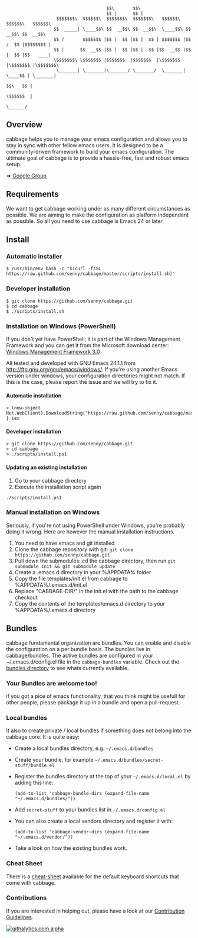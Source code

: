 ```shell

                                      $$\       $$\
                                      $$ |      $$ |
                   $$$$$$$\  $$$$$$\  $$$$$$$\  $$$$$$$\   $$$$$$\   $$$$$$\   $$$$$$\
                  $$  _____| \____$$\ $$  __$$\ $$  __$$\  \____$$\ $$  __$$\ $$  __$$\
                  $$ /       $$$$$$$ |$$ |  $$ |$$ |  $$ | $$$$$$$ |$$ /  $$ |$$$$$$$$ |
                  $$ |      $$  __$$ |$$ |  $$ |$$ |  $$ |$$  __$$ |$$ |  $$ |$$   ____|
                  \$$$$$$$\ \$$$$$$$ |$$$$$$$  |$$$$$$$  |\$$$$$$$ |\$$$$$$$ |\$$$$$$$\
                   \_______| \_______|\_______/ \_______/  \_______| \____$$ | \_______|
                                                                    $$\   $$ |
                                                                    \$$$$$$  |
                                                                     \______/
```


## Overview

cabbage helps you to manage your emacs configuration and allows you to stay in sync with other fellow emacs users. It is designed to be a community-driven framework to build your emacs configuration. The ultimate goal of cabbage is to provide a hassle-free, fast and robust emacs setup.

=> [Google Group](https://groups.google.com/forum/#!forum/emacs-cabbage)

## Requirements

We want to get cabbage working under as many different circumstances as possible.
We are aiming to make the configuration as platform independent as possible.
So all you need to use cabbage is Emacs 24 or later.

## Install

### Automatic installer

    $ /usr/bin/env bash -c "$(curl -fsSL https://raw.github.com/senny/cabbage/master/scripts/install.sh)"

### Developer installation

    $ git clone https://github.com/senny/cabbage.git
    $ cd cabbage
    $ ./scripts/install.sh

### Installation on Windows (PowerShell)

If you don't yet have PowerShell; it is part of the Windows Management Framework and you can get it from the Microsoft download center: [Windows Management Framework 3.0](http://www.microsoft.com/en-us/download/details.aspx?id=34595)

All tested and developed with GNU Emacs 24.1.1 from http://ftp.gnu.org/gnu/emacs/windows/.
If you're using another Emacs version under windows, your configuration directories might not match.
If this is the case, please report the issue and we will try to fix it.

#### Automatic installation

    > (new-object Net.WebClient).DownloadString("https://raw.github.com/senny/cabbage/master/scripts/install.ps1") | iex

#### Developer installation

	> git clone https://github.com/senny/cabbage.git
	> cd cabbage
	> ./scripts/install.ps1

#### Updating an existing installation

1. Go to your cabbage directory
2. Execute the installation script again

```
./scripts/install.ps1
```

### Manual installation on Windows

Seriously, if you're not using PowerShell under Windows, you're probably doing it wrong. Here are however the manual installation instructions.

1. You need to have emacs and git installed
2. Clone the cabbage repository with git:
    ``git clone https://github.com/senny/cabbage.git``
3. Pull down the submodules: cd the cabbage directory, then run ``git submodule init && git submodule update``
4. Create a .emacs.d directory in your %APPDATA% folder
5. Copy the file templates/init.el from cabbage to %APPDATA%/.emacs.d/init.el
6. Replace "CABBAGE-DIR/" in the init.el with the path to the cabbage checkout
7. Copy the contents of the templates/emacs.d directory to your %APPDATA%/.emacs.d directory

## Bundles

cabbage fundamental organization are bundles. You can enable and disable the configuration on a per bundle basis.
The bundles live in cabbage/bundles. The active bundles are configured in your ~/.emacs.d/config.el file in the `cabbage-bundles` variable.
Check out the [bundles directory](https://github.com/senny/cabbage/tree/master/bundles) to see whats currently available.

### Your Bundles are welcome too!

if you got a pice of emacs functionality, that you think might be usefull for other people, please package it up in a bundle and open a
pull-request.

### Local bundles

It also to create private / local bundles if something does not belong
into the cabbage core. It is quite easy:

- Create a local bundles directory, e.g. `~/.emacs.d/bundles`
- Create your bundle, for example
  `~/.emacs.d/bundles/secret-stuff/bundle.el`
- Register the bundles directory at the top of your `~/.emacs.d/local.el` by adding this line:

      (add-to-list 'cabbage-bundle-dirs (expand-file-name "~/.emacs.d/bundles/"))

- Add `secret-stuff` to your bundles list in `~/.emacs.d/config.el`
- You can also create a local vendors directory and
  register it with:

      (add-to-list 'cabbage-vendor-dirs (expand-file-name "~/.emacs.d/vendor/"))

- Take a look on how the existing bundles work.

### Cheat Sheet

There is a [cheat-sheet](misc/cheat-sheet.pdf) available for the default keyboard
shortcuts that come with cabbage.

### Contributions

If you are interested in helping out, please have a look at our [Contribution Guidelines](https://github.com/senny/cabbage/blob/master/CONTRIBUTING.md).

[![githalytics.com alpha](https://cruel-carlota.pagodabox.com/63a56e02597deaf55327bc0dd26638c6 "githalytics.com")](http://githalytics.com/senny/cabbage)
